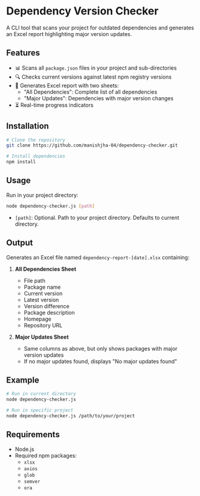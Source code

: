 # Dependency Version Checker

A CLI tool that scans your project for outdated dependencies and generates an Excel report highlighting major version updates.

## Features

- 📊 Scans all `package.json` files in your project and sub-directories
- 🔍 Checks current versions against latest npm registry versions
- 📑 Generates Excel report with two sheets:
  - "All Dependencies": Complete list of all dependencies
  - "Major Updates": Dependencies with major version changes
- ⏳ Real-time progress indicators

## Installation

```bash
# Clone the repository
git clone https://github.com/manishjha-04/dependency-checker.git

# Install dependencies
npm install
```

## Usage

Run in your project directory:
```bash
node dependency-checker.js [path]
```
- `[path]`: Optional. Path to your project directory. Defaults to current directory.

## Output

Generates an Excel file named `dependency-report-[date].xlsx` containing:

1. **All Dependencies Sheet**
   - File path
   - Package name
   - Current version
   - Latest version
   - Version difference
   - Package description
   - Homepage
   - Repository URL

2. **Major Updates Sheet**
   - Same columns as above, but only shows packages with major version updates
   - If no major updates found, displays "No major updates found"

## Example

```bash
# Run in current directory
node dependency-checker.js

# Run in specific project
node dependency-checker.js /path/to/your/project
```

## Requirements

- Node.js
- Required npm packages:
  - `xlsx`
  - `axios`
  - `glob`
  - `semver`
  - `ora`